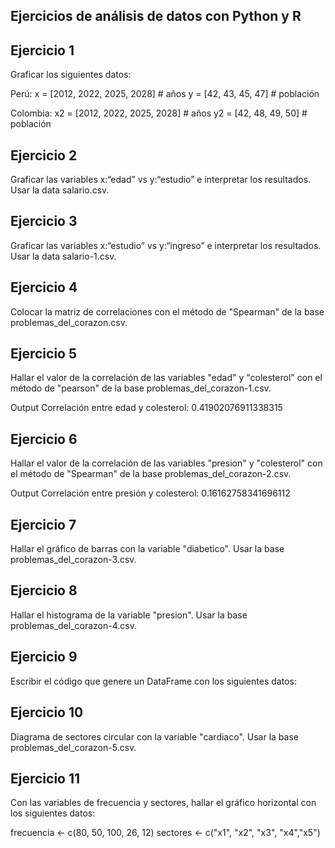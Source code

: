 ## Ejercicios de análisis de datos con Python y R

## Ejercicio 1
Graficar los siguientes datos:

Perú:
x = [2012, 2022, 2025, 2028] # años
y = [42, 43, 45, 47] # población

Colombia:
x2 = [2012, 2022, 2025, 2028] # años
y2 = [42, 48, 49, 50] # población

## Ejercicio 2
Graficar las variables x:“edad” vs y:“estudio” e interpretar los resultados. Usar la data salario.csv.

## Ejercicio 3
Graficar las variables x:“estudio” vs y:“ingreso” e interpretar los resultados. Usar la data salario-1.csv.

## Ejercicio 4
Colocar la matriz de correlaciones con el método de "Spearman" de la base problemas_del_corazon.csv.

## Ejercicio 5
Hallar el valor de la correlación de las variables "edad" y "colesterol" con el método de "pearson" de la base problemas_del_corazon-1.csv.

Output
Correlación entre edad y colesterol: 0.41902076911338315

## Ejercicio 6
Hallar el valor de la correlación de las variables "presion" y "colesterol" con el método de "Spearman" de la base problemas_del_corazon-2.csv.

Output
Correlación entre presión y colesterol: 0.16162758341696112

## Ejercicio 7
Hallar el gráfico de barras con la variable "diabetico". Usar la base problemas_del_corazon-3.csv.

## Ejercicio 8
Hallar el histograma de la variable "presion". Usar la base problemas_del_corazon-4.csv.

## Ejercicio 9
Escribir el código que genere un DataFrame con los siguientes datos:

## Ejercicio 10
Diagrama de sectores circular con la variable "cardiaco". Usar la base problemas_del_corazon-5.csv.

## Ejercicio 11
Con las variables de frecuencia y sectores, hallar el gráfico horizontal con los siguientes datos:

frecuencia <- c(80, 50, 100, 26, 12)
sectores <- c("x1", "x2", "x3", "x4","x5")